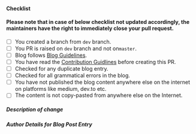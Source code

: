 <!--
Thank you for your pull request. Please review the below requirements.
-->

#### Checklist

<!-- Remove items that do not apply. For completed items, change [ ] to [x]. -->

#### Please note that in case of below checklist not updated accordingly, the maintainers have the right to immediately close your pull request.

- [ ] You created a branch from `dev` branch.
- [ ] You PR is raised on `dev` branch and not on`master`.
- [ ] Blog follows [Blog Guidelines](https://github.com/LoginRadius/engineering-portal/blob/master/GUIDELINES.md).
- [ ] You have read the [Contribution Guidlines](https://github.com/LoginRadius/engineering-portal/blob/master/CONTRIBUTING.md) before creating this PR.
- [ ] Checked for any duplicate blog entry.
- [ ] Checked for all grammatical errors in the blog.
- [ ] You have not published the blog content anywhere else on the internet on platforms like medium, dev.to etc.
- [ ] The content is not copy-pasted from anywhere else on the Internet.

##### Description of change

<!-- In case of a bug please provide a short description of what is changed and add link of the relevant issue after this comment-->

##### Author Details for Blog Post Entry

<!-- Please provide your details in the format specified in the [Blog Guidelines](https://github.com/LoginRadius/engineering-portal/blob/master/GUIDELINES.md) -->
